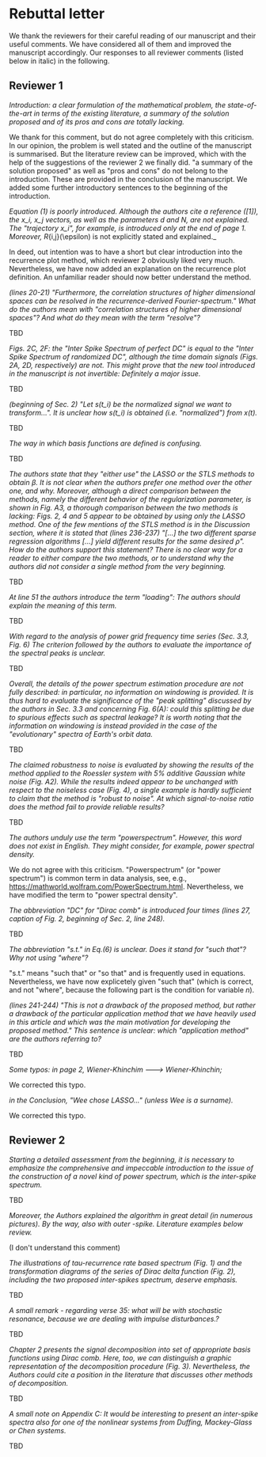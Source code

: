 Rebuttal letter
===============

We thank the reviewers for their careful reading of our manuscript and their useful comments. We have considered all of them and improved the manuscript accordingly. Our responses to all reviewer comments (listed below in italic) in the following. 

Reviewer 1
----------

_Introduction: a clear formulation of the mathematical problem, the state-of-the-art in terms of the existing literature, a summary of the solution proposed and of its pros and cons are totally lacking._

We thank for this comment, but do not agree completely with this criticism. In our opinion, the problem is well stated and the outline of the manuscript is summarised. But the literature review can be improved, which with the help of the suggestions of the reviewer 2 we finally did. "a summary of the solution proposed" as well as "pros and cons" do not belong to the introduction. These are provided in the conclusion of the manuscript. We added some further introductory sentences to the beginning of the introduction.

_Equation (1) is poorly introduced. Although the authors cite a reference ([1]), the x_i, x_j vectors, as well as the parameters d and N, are not explained. The "trajectory x_i", for example, is introduced only at the end of page 1. Moreover, R_{i,j}(\epsilon) is not explicitly stated and explained._

In deed, out intention was to have a short but clear introduction into the recurrence plot method, which reviewer 2 obviously liked very much. Nevertheless, we have now added an explanation on the recurrence plot definition. An unfamiliar reader should now better understand the method.

_(lines 20-21) "Furthermore, the correlation structures of higher dimensional spaces can be resolved in the recurrence-derived Fourier-spectrum." What do the authors mean with "correlation structures of higher dimensional spaces"? And what do they mean with the term "resolve"?_

TBD

_Figs. 2C, 2F: the "Inter Spike Spectrum of perfect DC" is equal to the "Inter Spike Spectrum of randomized DC", although the time domain signals (Figs. 2A, 2D, respectively) are not. This might prove that the new tool introduced in the manuscript is not invertible: Definitely a major issue._

TBD

_(beginning of Sec. 2) "Let s(t_i) be the normalized signal we want to transform...". It is unclear how s(t_i) is obtained (i.e. "normalized") from x(t)._

TBD

_The way in which basis functions are defined is confusing._

TBD

_The authors state that they "either use" the LASSO or the STLS methods to obtain β. It is not clear when the authors prefer one method over the other one, and why. Moreover, although a direct comparison between the methods, namely the different behavior of the regularization parameter, is shown in Fig. A3, a thorough comparison between the two methods is lacking: Figs. 2, 4 and 5 appear to be obtained by using only the LASSO method. One of the few mentions of the STLS method is in the Discussion section, where it is stated that (lines 236-237) "[...] the two different sparse regression algorithms [...] yield different results for the same desired ρ". How do the authors support this statement? There is no clear way for a reader to either compare the two methods, or to understand why the authors did not consider a single method from the very beginning._

TBD

_At line 51 the authors introduce the term "loading": The authors should explain the meaning of this term._

TBD

_With regard to the analysis of power grid frequency time series (Sec. 3.3, Fig. 6) The criterion followed by the authors to evaluate the importance of the spectral peaks is unclear._

TBD

_Overall, the details of the power spectrum estimation procedure are not fully described: in particular, no information on windowing is provided. It is thus hard to evaluate the significance of the "peak splitting" discussed by the authors in Sec. 3.3 and concerning Fig. 6(A): could this splitting be due to spurious effects such as spectral leakage? It is worth noting that the information on windowing is instead provided in the case of the "evolutionary" spectra of Earth's orbit data._

TBD

_The claimed robustness to noise is evaluated by showing the results of the method applied to the Roessler system with 5% additive Gaussian white noise (Fig. A2). While the results indeed appear to be unchanged with respect to the noiseless case (Fig. 4), a single example is hardly sufficient to claim that the method is "robust to noise". At which signal-to-noise ratio does the method fail to provide reliable results?_

TBD

_The authors unduly use the term "powerspectrum". However, this word does not exist in English. They might consider, for example, power spectral density._

We do not agree with this criticism. "Powerspectrum" (or "power spectrum") is common term in data analysis, see, e.g., <https://mathworld.wolfram.com/PowerSpectrum.html>. Nevertheless, we have modified the term to "power spectral density".

_The abbreviation "DC" for "Dirac comb" is introduced four times (lines 27, caption of Fig. 2, beginning of Sec. 2, line 248)._

TBD

_The abbreviation "s.t." in Eq.(6) is unclear. Does it stand for "such that"? Why not using "where"?_

"s.t." means "such that" or "so that" and is frequently used in equations. Nevertheless, we have now explicetely given "such that" (which is correct, and not "where", because the following part is the condition for variable $n$).

_(lines 241-244) "This is not a drawback of the proposed method, but rather a drawback of the particular application method that we have heavily used in this article and which was the main motivation for developing the proposed method." This sentence is unclear: which "application method" are the authors referring to?_

TBD

 _Some typos:
 in page 2, Wiener-Khinchim ---> Wiener-Khinchin;_
 
 We corrected this typo.
 
 _in the Conclusion, "Wee chose LASSO..." (unless Wee is a surname)._

 We corrected this typo.
 

Reviewer 2
----------

_Starting a detailed assessment from the beginning, it is necessary to emphasize the comprehensive and impeccable introduction to the issue of the construction of a novel kind of power spectrum, which is the inter-spike spectrum._

TBD

_Moreover, the Authors explained the algorithm in great detail (in numerous pictures). By the way, also with outer -spike. Literature examples below review._

(I don't understand this comment)

_The illustrations of tau-recurrence rate based spectrum (Fig. 1) and the transformation diagrams of the series of Dirac delta function (Fig. 2), including the two proposed inter-spikes spectrum, deserve emphasis._

TBD

_A small remark - regarding verse 35: what will be with stochastic resonance, because we are dealing with impulse disturbances.?_

TBD

_Chapter 2 presents the signal decomposition into set of appropriate basis functions using Dirac comb. Here, too, we can distinguish a graphic representation of the decomposition procedure (Fig. 3). Nevertheless, the Authors could cite a position in the literature that discusses other methods of decomposition._

TBD

_A small note on Appendix C: It would be interesting to present an inter-spike spectra also for one of the nonlinear systems from Duffing, Mackey-Glass or Chen systems._

TBD
